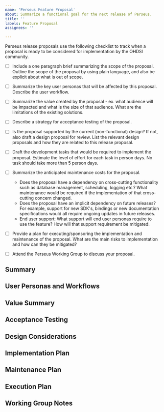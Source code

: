 ```yaml
---
name: 'Perseus Feature Proposal'
about: Summarize a functional goal for the next release of Perseus.
title: ''
labels: Feature Proposal
assignees: ''

---
```


Perseus release proposals use the following checklist to track when a 
proposal is ready to be considered for implementation by the OHDSI community.

- [ ] Include a one paragraph brief summarizing the scope of the proposal.
       Outline the scope of the proposal by using plain language, and also be explicit
       about what is out of scope.
- [ ] Summarize the key user personas that will be affected by this proposal. Describe the
       user workflow.
- [ ] Summarize the value created by the proposal - ex. what audience will be impacted
      and what is the size of that audience. What are the limitations of the existing solutions.
- [ ] Describe a strategy for acceptance testing of the proposal.
- [ ] Is the proposal supported by the current (non-functional) design? 
      If not, also draft a design proposal for review. List the relevant design proposals and
      how they are related to this release proposal.
- [ ] Draft the development tasks that would be required to implement the proposal.
      Estimate the level of effort for each task in person days. No task should take more
      than 5 person days.
- [ ] Summarize the anticipated maintenance costs for the proposal.

  - Does the proposal have a dependency on 
    cross-cutting functionality such as database management, scheduling, logging etc.? What
    maintenance would be required if the implementation of that cross-cutting concern changed.
  - Does the proposal have an implicit dependency on future releases?
    For example, support for new SDK's, bindings or new documentation specifications
    would all require ongoing updates in future releases.
  - End user support: What support will end user personas require to use the feature?
    How will that support requirement be mitigated.
        
- [ ] Provide a plan for executing/sponsoring the implementation and maintenance of the proposal.
      What are the main risks to implementation and how can they be mitigated?
- [ ] Attend the Perseus Working Group to discuss your proposal.

## Summary

## User Personas and Workflows

## Value Summary

## Acceptance Testing

## Design Considerations

## Implementation Plan

## Maintenance Plan

## Execution Plan

## Working Group Notes

